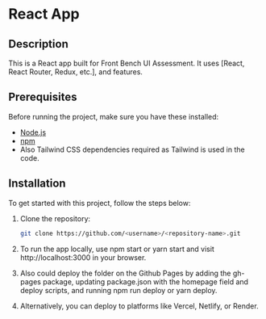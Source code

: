# React App

## Description

This is a React app built for Front Bench UI Assessment. It uses [React, React Router, Redux, etc.], and features.

## Prerequisites

Before running the project, make sure you have these installed:

- [Node.js](https://nodejs.org/) 
- [npm](https://www.npmjs.com/)
- Also Tailwind CSS dependencies required as Tailwind is used in the code.

## Installation

To get started with this project, follow the steps below:

1. Clone the repository:
   ```bash
   git clone https://github.com/<username>/<repository-name>.git

2. To run the app locally, use npm start or yarn start and
   visit http://localhost:3000 in your browser.

3. Also could deploy the folder on the Github Pages by adding the gh-pages package,
   updating package.json with the homepage field and deploy scripts,
   and running npm run deploy or yarn deploy.

4. Alternatively, you can deploy to platforms like Vercel, Netlify, or Render.
   

